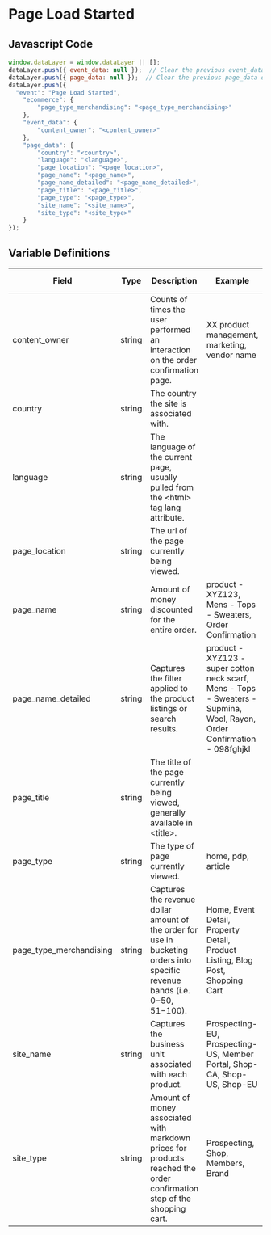 # Page Load Started

### 

## Javascript Code
```js
window.dataLayer = window.dataLayer || [];
dataLayer.push({ event_data: null });  // Clear the previous event_data object.
dataLayer.push({ page_data: null });  // Clear the previous page_data object.
dataLayer.push({
  "event": "Page Load Started",
    "ecommerce": {
        "page_type_merchandising": "<page_type_merchandising>"
    },
    "event_data": {
        "content_owner": "<content_owner>"
    },
    "page_data": {
        "country": "<country>",
        "language": "<language>",
        "page_location": "<page_location>",
        "page_name": "<page_name>",
        "page_name_detailed": "<page_name_detailed>",
        "page_title": "<page_title>",
        "page_type": "<page_type>",
        "site_name": "<site_name>",
        "site_type": "<site_type>"
    }
});
```

## Variable Definitions

|Field|Type|Description|Example|Pattern|Min Length|Max Length|Minimum|Maximum|Multiple Of|
| --- | --- | --- | --- | --- | --- | --- | --- | --- | --- |
|content_owner|string|Counts of times the user performed an interaction on the order confirmation page.|XX product management, marketing, vendor name|||||||
|country|string|The country the site is associated with.||||||||
|language|string|The language of the current page, usually pulled from the &lt;html&gt; tag lang attribute.||||||||
|page_location|string|The url of the page currently being viewed.||||||||
|page_name|string|Amount of money discounted for the entire order.|product - XYZ123, Mens - Tops - Sweaters, Order Confirmation|||||||
|page_name_detailed|string|Captures the filter applied to the product listings or search results.|product - XYZ123 - super cotton neck scarf, Mens - Tops - Sweaters - Supmina, Wool, Rayon, Order Confirmation - 098fghjkl|||||||
|page_title|string|The title of the page currently being viewed, generally available in &lt;title&gt;.||||||||
|page_type|string|The type of page currently viewed.|home, pdp, article|||||||
|page_type_merchandising|string|Captures the revenue dollar amount of the order for use in bucketing orders into specific revenue bands \(i.e. $0-$50, $51-$100\).|Home, Event Detail, Property Detail, Product Listing, Blog Post, Shopping Cart|||||||
|site_name|string|Captures the business unit associated with each product.|Prospecting-EU, Prospecting-US, Member Portal, Shop-CA, Shop-US, Shop-EU|||||||
|site_type|string|Amount of money associated with markdown prices for products reached the order confirmation step of the shopping cart.|Prospecting, Shop, Members, Brand|||||||




